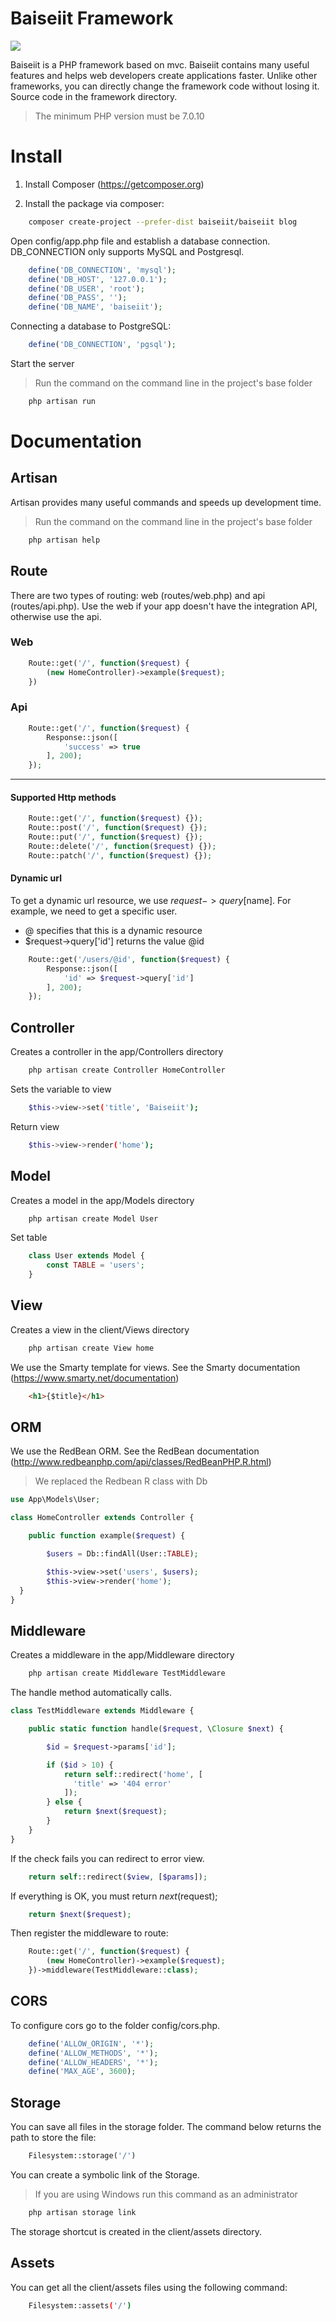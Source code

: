 # Baiseiit Framework

![](https://raw.githubusercontent.com/baiseiit/baiseiit/master/storage/favicon.png)

Baiseiit is a PHP framework based on mvc. Baiseiit contains many useful features and helps web developers create applications faster. Unlike other frameworks, you can directly change the framework code without losing it. Source code in the framework directory.

> The minimum PHP version must be 7.0.10

# Install

1. Install Composer (https://getcomposer.org)

2. Install the package via composer:

```bash
    composer create-project --prefer-dist baiseiit/baiseiit blog
```
Open config/app.php file and establish a database connection. DB_CONNECTION only supports MySQL and Postgresql.

```php
    define('DB_CONNECTION', 'mysql');
	define('DB_HOST', '127.0.0.1');
	define('DB_USER', 'root');
	define('DB_PASS', '');
	define('DB_NAME', 'baiseiit');
```

Connecting a database to PostgreSQL:

```php
    define('DB_CONNECTION', 'pgsql');
```

Start the server
>Run the command on the command line in the project's base folder

```bash
    php artisan run
```

# Documentation

## Artisan

Artisan provides many useful commands and speeds up development time.

>Run the command on the command line in the project's base folder
```bash
    php artisan help
```

## Route

There are two types of routing: web (routes/web.php) and api (routes/api.php). Use the web if your app doesn't have the integration API, otherwise use the api.

### Web

```php
    Route::get('/', function($request) {
    	(new HomeController)->example($request);
    })
```

### Api
```php
    Route::get('/', function($request) {
        Response::json([
            'success' => true
        ], 200);
    });
```

---

#### Supported Http methods

```php
    Route::get('/', function($request) {});
    Route::post('/', function($request) {});
    Route::put('/', function($request) {});
    Route::delete('/', function($request) {});
    Route::patch('/', function($request) {});
```

#### Dynamic url

To get a dynamic url resource, we use $request->query[$name]. For example, we need to get a specific user.
- @ specifies that this is a dynamic resource
- $request->query['id'] returns the value @id

```php
    Route::get('/users/@id', function($request) {
    	Response::json([
    	    'id' => $request->query['id']
    	], 200);
    });
```

## Controller

Creates a controller in the app/Controllers directory
```bash
    php artisan create Controller HomeController
```

Sets the variable to view
```bash
    $this->view->set('title', 'Baiseiit');
```

Return view
```bash
    $this->view->render('home');
```

## Model
Creates a model in the app/Models directory
```bash
    php artisan create Model User
```

Set table
```php
    class User extends Model {
        const TABLE = 'users';
    }
```

## View
Creates a view in the client/Views directory
```bash
    php artisan create View home
```

We use the Smarty template for views. See the Smarty documentation (https://www.smarty.net/documentation)

```html
    <h1>{$title}</h1>
```

## ORM
We use the RedBean ORM. See the RedBean documentation (http://www.redbeanphp.com/api/classes/RedBeanPHP.R.html)

>We replaced the Redbean R class with Db

```php
use App\Models\User;

class HomeController extends Controller {

    public function example($request) {

        $users = Db::findAll(User::TABLE);

        $this->view->set('users', $users);
        $this->view->render('home');
  }
}
```

## Middleware
Creates a middleware in the app/Middleware directory
```bash
    php artisan create Middleware TestMiddleware
```

The handle method automatically calls.

```php
class TestMiddleware extends Middleware {

    public static function handle($request, \Closure $next) {

        $id = $request->params['id'];

        if ($id > 10) {
            return self::redirect('home', [
              'title' => '404 error'
            ]);
        } else {
            return $next($request);
        }
    }
}
```

If the check fails you can redirect to error view.
```php
    return self::redirect($view, [$params]);
```

If everything is OK, you must return $next($request);

```php
    return $next($request);
```

Then register the middleware to route:
```php
    Route::get('/', function($request) {
    	(new HomeController)->example($request);
    })->middleware(TestMiddleware::class);
```

## CORS
To configure cors go to the folder config/cors.php.
```php
    define('ALLOW_ORIGIN', '*');
    define('ALLOW_METHODS', '*');
    define('ALLOW_HEADERS', '*');
    define('MAX_AGE', 3600);
```

## Storage
You can save all files in the storage folder. The command below returns the path to store the file:
```php
    Filesystem::storage('/')
```

You can create a symbolic link of the Storage.
>If you are using Windows run this command as an administrator

```bash
    php artisan storage link
```

The storage shortcut is created in the client/assets directory.

## Assets

You can get all the client/assets files using the following command:
```bash
    Filesystem::assets('/')
```
